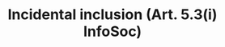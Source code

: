 ---
title: "Incidental inclusion (Art. 5.3(i) InfoSoc)"
short: "info53i"
draft: "false"
summary: ""
more: "This (optional) exception or limitation allows reproduction, communication to the public or making available to the public - by way of incidental inclusion of a work or other subject-matter (other than databases and software) in other materials."
linklaw: ""
---